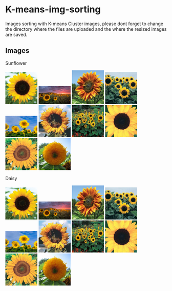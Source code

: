 # K-means-img-sorting
Images sorting with K-means
Cluster images, please dont forget to change the directory where the files are uploaded and the where the resized images are saved.
## Images
Sunflower
<p float="left">
  <img src="Images/Sunflower/01814_01_sunrichorangesum.jpg" width="100">
  <img src="Images/Sunflower/20150725-IMG_1442-Edit-2.jpg" width="100">
  <img src="Images/Sunflower/FL3262-1_1024x1024.jpg" width="100">
  <img src="Images/Sunflower/HELI-2989-A_h.jpg" width="100">
  <img src="Images/Sunflower/images%20(1).jpg" width="100">
  <img src="Images/Sunflower/images%20(2).jpg" width="100">
  <img src="Images/Sunflower/images.jpg" width="100">
  <img src="Images/Sunflower/Sunflower-Black-Mammoth-Flower-Annual-Mckenzie-Seeds_1400x.jpg" width="100">
  <img src="Images/Sunflower/Sunflower-Sunspot-Flower-Annual-Mckenzie-Seeds_1400x.jpg" width="100">
  <img src="Images/Sunflower/teddybear_sunflower_500.jpg" width="100">
</p>

Daisy
<p float="left">
  <img src="Images/Sunflower/01814_01_sunrichorangesum.jpg" width="100">
  <img src="Images/Sunflower/20150725-IMG_1442-Edit-2.jpg" width="100">
  <img src="Images/Sunflower/FL3262-1_1024x1024.jpg" width="100">
  <img src="Images/Sunflower/HELI-2989-A_h.jpg" width="100">
  <img src="Images/Sunflower/images%20(1).jpg" width="100">
  <img src="Images/Sunflower/images%20(2).jpg" width="100">
  <img src="Images/Sunflower/images.jpg" width="100">
  <img src="Images/Sunflower/Sunflower-Black-Mammoth-Flower-Annual-Mckenzie-Seeds_1400x.jpg" width="100">
  <img src="Images/Sunflower/Sunflower-Sunspot-Flower-Annual-Mckenzie-Seeds_1400x.jpg" width="100">
  <img src="Images/Sunflower/teddybear_sunflower_500.jpg" width="100">
</p>
